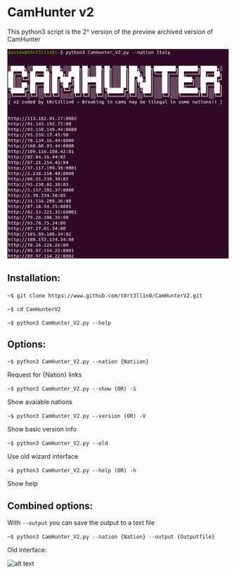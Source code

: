 # CamHunter v2
This python3 script is the 2^ version of the preview archived version of CamHunter

![alt text](pics/CamHunterV2.png "Title")

## Installation:

````~$ git clone https://www.github.com/t0rt3ll1n0/CamHunterV2.git````

````~$ cd CamHunterV2````

````~$ python3 CamHunter_V2.py --help````

## Options:

````~$ python3 CamHunter_V2.py --nation {Natiion}````

Request for {Nation} links


````~$ python3 CamHunter_V2.py --show (OR) -S````

Show avaiable nations


````~$ python3 CamHunter_V2.py --version (OR) -V````

Show basic version info


````~$ python3 CamHunter_V2.py --old````

Use old wizard interface

````~$ python3 CamHunter_V2.py --help (OR) -h````

Show help

## Combined options:
With ````--output```` you can save the output to a text file

````~$ python3 CamHunter_V2.py --nation {Nation} --output {Outputfile}````

Old interface:

![alt text](pics/CamHunter.png "Title")

